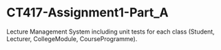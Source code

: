 # CT417-Assignment1-Part_A

Lecture Management System including unit tests for each class (Student, Lecturer, CollegeModule, CourseProgramme).
